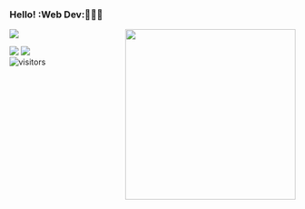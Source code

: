 ### Hello! :Web Dev:👩🏻‍💻

<img src="https://img.shields.io/static/v1?label=Overview&message=nikita7526">
<img src="https://raw.githubusercontent.com/MicaelliMedeiros/micaellimedeiros/master/image/computer-illustration.png" width="300px" align="right">

[<img src="https://img.shields.io/badge/LinkedIn-0077B5?style=for-the-badge&logo=linkedin&logoColor=white">](https://www.linkedin.com/in/nikita-kumari-09bb85262/)
[<img src="https://img.shields.io/badge/Microsoft-666666?style=for-the-badge&logo=microsoft&logoColor=white">]()
</br>
![visitors](https://komarev.com/ghpvc/?username=nikita7526&style=flat-square)
